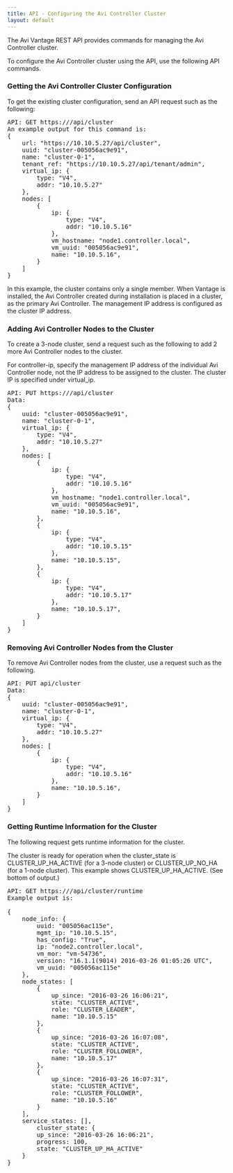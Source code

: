 ```yaml
---
title: API - Configuring the Avi Controller Cluster
layout: default
---
```

The Avi Vantage REST API provides commands for managing the Avi Controller cluster.

To configure the Avi Controller cluster using the API, use the following API commands.

### Getting the Avi Controller Cluster Configuration

To get the existing cluster configuration, send an API request such as the following:
<pre>
API: GET https:///api/cluster
An example output for this command is:
{
    url: "https://10.10.5.27/api/cluster",
    uuid: "cluster-005056ac9e91",
    name: "cluster-0-1",
    tenant_ref: "https://10.10.5.27/api/tenant/admin",
    virtual_ip: {
        type: "V4",
        addr: "10.10.5.27"
    },
    nodes: [
        {
            ip: {
                type: "V4",
                addr: "10.10.5.16"
            },
            vm_hostname: "node1.controller.local",
            vm_uuid: "005056ac9e91",
            name: "10.10.5.16",
        }
    ]
}
</pre>

In this example, the cluster contains only a single member. When Vantage is installed, the Avi Controller created during installation is placed in a cluster, as the primary Avi Controller. The management IP address is configured as the cluster IP address.

### Adding Avi Controller Nodes to the Cluster

To create a 3-node cluster, send a request such as the following to add 2 more Avi Controller nodes to the cluster.

For controller-ip, specify the management IP address of the individual Avi Controller node, not the IP address to be assigned to the cluster. The cluster IP is specified under virtual_ip.
<pre>
API: PUT https:///api/cluster
Data:
{
    uuid: "cluster-005056ac9e91",
    name: "cluster-0-1",
    virtual_ip: {
        type: "V4",
        addr: "10.10.5.27"
    },
    nodes: [
        {
            ip: {
                type: "V4",
                addr: "10.10.5.16"
            },
            vm_hostname: "node1.controller.local",
            vm_uuid: "005056ac9e91",
            name: "10.10.5.16",
        },
        {
            ip: {
                type: "V4",
                addr: "10.10.5.15"
            },
            name: "10.10.5.15",
        },
        {
            ip: {
                type: "V4",
                addr: "10.10.5.17"
            },
            name: "10.10.5.17",
        }
    ]
}
</pre>

### Removing Avi Controller Nodes from the Cluster

To remove Avi Controller nodes from the cluster, use a request such as the following.
<pre>
API: PUT api/cluster
Data:
{
    uuid: "cluster-005056ac9e91",
    name: "cluster-0-1",
    virtual_ip: {
        type: "V4",
        addr: "10.10.5.27"
    },
    nodes: [
        {
            ip: {
                type: "V4",
                addr: "10.10.5.16"
            },
            name: "10.10.5.16",
        }
    ]
}
</pre>

### Getting Runtime Information for the Cluster

The following request gets runtime information for the cluster.

The cluster is ready for operation when the cluster_state is CLUSTER_UP_HA_ACTIVE (for a 3-node cluster) or CLUSTER_UP_NO_HA (for a 1-node cluster). This example shows CLUSTER_UP_HA_ACTIVE. (See bottom of output.)
<pre>
API: GET https:///api/cluster/runtime
Example output is:

{
    node_info: {
        uuid: "005056ac115e",
        mgmt_ip: "10.10.5.15",
        has_config: "True",
        ip: "node2.controller.local",
        vm_mor: "vm-54736",
        version: "16.1.1(9014) 2016-03-26 01:05:26 UTC",
        vm_uuid: "005056ac115e"
    },
    node_states: [
        {
            up_since: "2016-03-26 16:06:21",
            state: "CLUSTER_ACTIVE",
            role: "CLUSTER_LEADER",
            name: "10.10.5.15"
        },
        {
            up_since: "2016-03-26 16:07:08",
            state: "CLUSTER_ACTIVE",
            role: "CLUSTER_FOLLOWER",
            name: "10.10.5.17"
        },
        {
            up_since: "2016-03-26 16:07:31",
            state: "CLUSTER_ACTIVE",
            role: "CLUSTER_FOLLOWER",
            name: "10.10.5.16"
        }
    ],
    service_states: [],
        cluster_state: {
        up_since: "2016-03-26 16:06:21",
        progress: 100,
        state: "CLUSTER_UP_HA_ACTIVE"
    }
}
</pre>